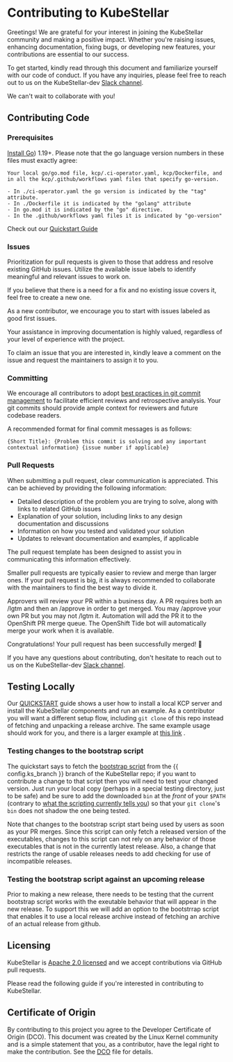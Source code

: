 # Contributing to KubeStellar
Greetings! We are grateful for your interest in joining the KubeStellar community and making a positive impact. Whether you're raising issues, enhancing documentation, fixing bugs, or developing new features, your contributions are essential to our success.

To get started, kindly read through this document and familiarize yourself with our code of conduct. If you have any inquiries, please feel free to reach out to us on the KubeStellar-dev <a href="https://kubernetes.slack.com/archives/C058SUSL5AA/" target="_blank">Slack channel</a>.

We can't wait to collaborate with you!

## Contributing Code

### Prerequisites

<a href="https://golang.org/doc/install/" target="_blank">Install Go</a>) 1.19+.
  Please note that the go language version numbers in these files must exactly agree:
  
    Your local go/go.mod file, kcp/.ci-operator.yaml, kcp/Dockerfile, and in all the kcp/.github/workflows yaml files that specify go-version.
    
    - In ./ci-operator.yaml the go version is indicated by the "tag" attribute.
    - In ./Dockerfile it is indicated by the "golang" attribute
    - In go.mod it is indicated by the "go" directive.
    - In the .github/workflows yaml files it is indicated by "go-version"
    
Check out our [Quickstart Guide](/Getting-Started/quickstart/)

### Issues
Prioritization for pull requests is given to those that address and resolve existing GitHub issues. Utilize the available issue labels to identify meaningful and relevant issues to work on.

If you believe that there is a need for a fix and no existing issue covers it, feel free to create a new one.

As a new contributor, we encourage you to start with issues labeled as good first issues.

Your assistance in improving documentation is highly valued, regardless of your level of experience with the project.

To claim an issue that you are interested in, kindly leave a comment on the issue and request the maintainers to assign it to you.

### Committing
We encourage all contributors to adopt <a href="https://www.futurelearn.com/info/blog/telling-stories-with-your-git-history" target="_blank">best practices in git commit management</a> to facilitate efficient reviews and retrospective analysis. Your git commits should provide ample context for reviewers and future codebase readers.

A recommended format for final commit messages is as follows:

```
{Short Title}: {Problem this commit is solving and any important contextual information} {issue number if applicable}
```
### Pull Requests
When submitting a pull request, clear communication is appreciated. This can be achieved by providing the following information:

- Detailed description of the problem you are trying to solve, along with links to related GitHub issues
- Explanation of your solution, including links to any design documentation and discussions
- Information on how you tested and validated your solution
- Updates to relevant documentation and examples, if applicable

The pull request template has been designed to assist you in communicating this information effectively.

Smaller pull requests are typically easier to review and merge than larger ones. If your pull request is big, it is always recommended to collaborate with the maintainers to find the best way to divide it.

Approvers will review your PR within a business day. A PR requires both an /lgtm and then an /approve in order to get merged. You may /approve your own PR but you may not /lgtm it. Automation will add the PR it to the OpenShift PR merge queue. The OpenShift Tide bot will automatically merge your work when it is available.

Congratulations! Your pull request has been successfully merged! 👏

If you have any questions about contributing, don't hesitate to reach out to us on the KubeStellar-dev <a href="https://kubernetes.slack.com/archives/C058SUSL5AA/" target="_blank">Slack channel</a>.

## Testing Locally

Our [QUICKSTART](/Getting-Started/quickstart/)
 guide shows a user how to install a
local KCP server and install the KubeStellar components and run an
example.  As a contributor you will want a different setup flow,
including `git clone` of this repo instead of fetching and unpacking a
release archive.  The same example usage should work for you, and
there is a larger example at [this link](/Coding%20Milestones/PoC2023q1/example1/)
.

### Testing changes to the bootstrap script

The quickstart says to fetch the <a href="https://github.com/kcp-dev/edge-mc/blob/{{ config.ks_branch }}/bootstrap/bootstrap-kubestellar.sh" target="_blank">bootstrap
script</a> from the {{ config.ks_branch }} branch of
the KubeStellar repo; if you want to contribute a change to that script then
you will need to test your changed version.  Just run your local copy
(perhaps in a special testing directory, just to be safe) and be sure
to add the downloaded `bin` at the _front_ of your `$PATH` (contrary
to <a href="https://github.com/kcp-dev/edge-mc/blob/{{ config.ks_branch }}/bootstrap/bootstrap-kubestellar.sh" target="_blank">what the scripting currently tells
you</a>) so that your `git clone`'s
`bin` does not shadow the one being tested.

Note that changes to the bootstrap script start being used by users as
soon as your PR merges.  Since this script can only fetch a released
version of the executables, changes to this script can not rely on any
behavior of those executables that is not in the currently latest
release.  Also, a change that restricts the range of usable releases
needs to add checking for use of incompatible releases.

### Testing the bootstrap script against an upcoming release

Prior to making a new release, there needs to be testing that the
current bootstrap script works with the exeutable behavior that will
appear in the new release.  To support this we will add an option to
the bootstrrap script that enables it to use a local release archive
instead of fetching an archive of an actual release from github.

## Licensing
KubeStellar is [Apache 2.0 licensed](LICENSE.md) and we accept contributions via
GitHub pull requests.

Please read the following guide if you're interested in contributing to KubeStellar.

## Certificate of Origin

By contributing to this project you agree to the Developer Certificate of
Origin (DCO). This document was created by the Linux Kernel community and is a
simple statement that you, as a contributor, have the legal right to make the
contribution. See the <a href="https://github.com/kcp-dev/edge-mc/blob/{{ config.ks_branch }}/DCO" target="_blank">DCO</a> file for details.
